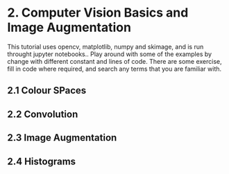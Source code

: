 # 2. Computer Vision Basics and Image Augmentation
This tutorial uses opencv, matplotlib, numpy and skimage, and is run throught jupyter notebooks..
Play around with some of the examples by change with different constant and lines of code. 
There are some exercise, fill in code where required, and search any terms that you are familiar with.

## 2.1 Colour SPaces

## 2.2 Convolution

## 2.3 Image Augmentation

## 2.4 Histograms


